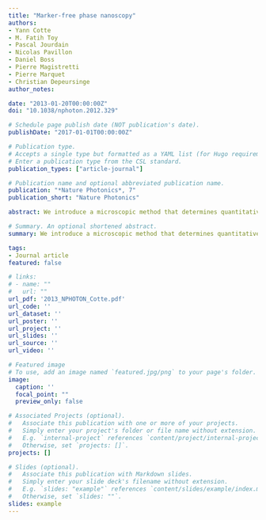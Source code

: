 ```yaml
---
title: "Marker-free phase nanoscopy"
authors:
- Yann Cotte
- M. Fatih Toy
- Pascal Jourdain
- Nicolas Pavillon
- Daniel Boss
- Pierre Magistretti
- Pierre Marquet
- Christian Depeursinge
author_notes:

date: "2013-01-20T00:00:00Z"
doi: "10.1038/nphoton.2012.329"

# Schedule page publish date (NOT publication's date).
publishDate: "2017-01-01T00:00:00Z"

# Publication type.
# Accepts a single type but formatted as a YAML list (for Hugo requirements).
# Enter a publication type from the CSL standard.
publication_types: ["article-journal"]

# Publication name and optional abbreviated publication name.
publication: "*Nature Photonics*, 7"
publication_short: "Nature Photonics"

abstract: We introduce a microscopic method that determines quantitative optical properties beyond the optical diffraction limit and allows direct imaging of unstained living biological specimens. In established holographic microscopy, complex fields are measured using interferometric detection, allowing diffraction-limited phase measurements. Here, we show that non-invasive optical nanoscopy can achieve a lateral resolution of 90 nm by using a quasi-2π-holographic detection scheme and complex deconvolution. We record holograms from different illumination directions on the sample plane and observe subwavelength tomographic variations of the specimen. Nanoscale apertures serve to calibrate the tomographic reconstruction and to characterize the imaging system by means of the coherent transfer function. This gives rise to realistic inverse filtering and guarantees true complex field reconstruction. The observations are shown for nanoscopic porous cell frustule (diatoms), for the direct study of bacteria (Escherichia coli), and for a time-lapse approach to explore the dynamics of living dendritic spines (neurones).

# Summary. An optional shortened abstract.
summary: We introduce a microscopic method that determines quantitative optical properties beyond the optical diffraction limit and allows direct imaging of unstained living biological specimens. 

tags:
- Journal article
featured: false

# links:
# - name: ""
#   url: ""
url_pdf: '2013_NPHOTON_Cotte.pdf'
url_code: ''
url_dataset: ''
url_poster: ''
url_project: ''
url_slides: ''
url_source: ''
url_video: ''

# Featured image
# To use, add an image named `featured.jpg/png` to your page's folder. 
image:
  caption: ''
  focal_point: ""
  preview_only: false

# Associated Projects (optional).
#   Associate this publication with one or more of your projects.
#   Simply enter your project's folder or file name without extension.
#   E.g. `internal-project` references `content/project/internal-project/index.md`.
#   Otherwise, set `projects: []`.
projects: []

# Slides (optional).
#   Associate this publication with Markdown slides.
#   Simply enter your slide deck's filename without extension.
#   E.g. `slides: "example"` references `content/slides/example/index.md`.
#   Otherwise, set `slides: ""`.
slides: example
---
```



